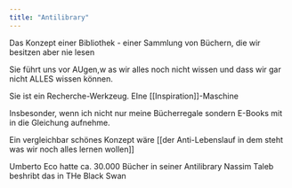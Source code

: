 ```yaml
---
title: "Antilibrary"
---
```


Das Konzept einer Bibliothek - einer Sammlung von Büchern, die wir besitzen aber nie lesen

Sie führt uns vor AUgen,w as wir alles noch nicht wissen 
und
dass wir gar nicht ALLES wissen können.

Sie ist ein Recherche-Werkzeug. 
EIne [[Inspiration]]-Maschine

Insbesonder, wenn ich nicht nur meine Bücherregale sondern E-Books mit in die Gleichung aufnehme.

Ein vergleichbar schönes Konzept wäre [[der Anti-Lebenslauf in dem steht was wir noch alles lernen wollen]] 

Umberto Eco hatte ca. 30.000 Bücher in seiner Antilibrary
Nassim Taleb beshribt das in THe Black Swan


